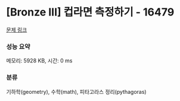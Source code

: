 # [Bronze III] 컵라면 측정하기 - 16479 

[문제 링크](https://www.acmicpc.net/problem/16479) 

### 성능 요약

메모리: 5928 KB, 시간: 0 ms

### 분류

기하학(geometry), 수학(math), 피타고라스 정리(pythagoras)

